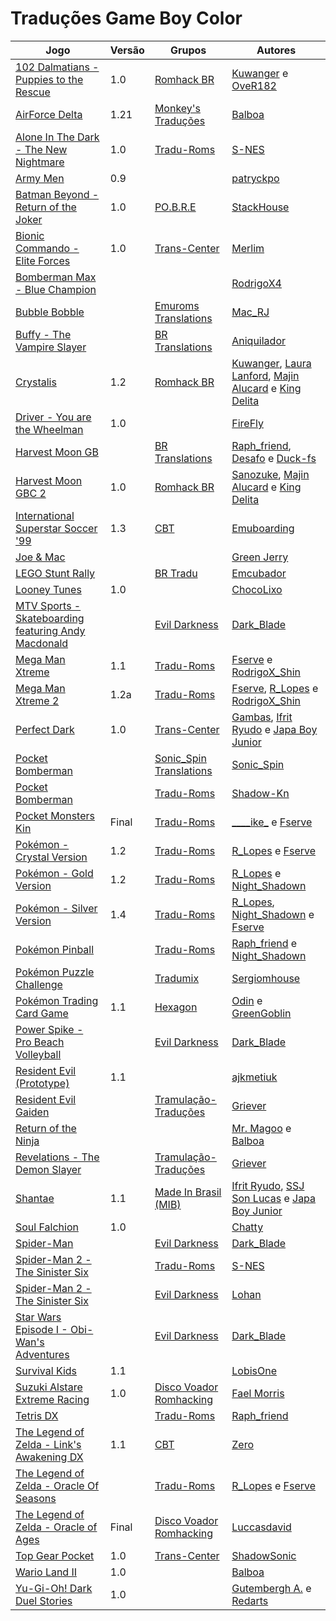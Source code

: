 # Traduções Game Boy Color

| Jogo | Versão | Grupos | Autores |
| ----------- | ----------- | ----------- | ----------- |
| [102 Dalmatians - Puppies to the Rescue](102-dalmatians-puppies-to-the-rescue_kuwanger-over182/) | 1.0 | [Romhack BR](../../grupos/romhack-br/) | [Kuwanger](../../autores/kuwanger/) e [OveR182](../../autores/over182/) |
| [AirForce Delta](airforce-delta_balboa/) | 1.21 | [Monkey's Traduções](../../grupos/monkeys-traducoes/) | [Balboa](../../autores/balboa/) |
| [Alone In The Dark - The New Nightmare](alone-in-the-dark-the-new-nightmare_s-nes/) | 1.0 | [Tradu\-Roms](../../grupos/tradu-roms/) | [S\-NES](../../autores/s-nes/) |
| [Army Men](army-men_patryckpo/) | 0.9 |  | [patryckpo](../../autores/patryckpo/) |
| [Batman Beyond - Return of the Joker](batman-beyond-return-of-the-joker_stackhouse/) | 1.0 | [PO\.B\.R\.E](../../grupos/pobre/) | [StackHouse](../../autores/stackhouse/) |
| [Bionic Commando - Elite Forces](bionic-commando-elite-forces_merlim/) | 1.0 | [Trans\-Center](../../grupos/trans-center/) | [Merlim](../../autores/merlim/) |
| [Bomberman Max - Blue Champion](bomberman-max-blue-champion_rodrigox4/) |  |  | [RodrigoX4](../../autores/rodrigox4/) |
| [Bubble Bobble](bubble-bobble_mac_rj/) |  | [Emuroms Translations](../../grupos/emuroms-translations/) | [Mac\_RJ](../../autores/mac_rj/) |
| [Buffy - The Vampire Slayer](buffy-the-vampire-slayer_aniquilador/) |  | [BR Translations](../../grupos/br-translations/) | [Aniquilador](../../autores/aniquilador/) |
| [Crystalis](crystalis_kuwanger-et-al/) | 1.2 | [Romhack BR](../../grupos/romhack-br/) | [Kuwanger](../../autores/kuwanger/), [Laura Lanford](../../autores/laura-lanford/), [Majin Alucard](../../autores/majin-alucard/) e [King Delita](../../autores/king-delita/) |
| [Driver - You are the Wheelman](driver-you-are-the-wheelman_firefly/) | 1.0 |  | [FireFly](../../autores/firefly/) |
| [Harvest Moon GB](harvest-moon-gb_raph_friend-desafo-duck-fs/) |  | [BR Translations](../../grupos/br-translations/) | [Raph\_friend](../../autores/raph_friend/), [Desafo](../../autores/desafo/) e [Duck\-fs](../../autores/duck-fs/) |
| [Harvest Moon GBC 2](harvest-moon-gbc-2_sanozuke-majin-alucard-king-delita/) | 1.0 | [Romhack BR](../../grupos/romhack-br/) | [Sanozuke](../../autores/sanozuke/), [Majin Alucard](../../autores/majin-alucard/) e [King Delita](../../autores/king-delita/) |
| [International Superstar Soccer '99](international-superstar-soccer-99_emuboarding/) | 1.3 | [CBT](../../grupos/cbt/) | [Emuboarding](../../autores/emuboarding/) |
| [Joe &amp; Mac](joe-mac_green-jerry/) |  |  | [Green Jerry](../../autores/green-jerry/) |
| [LEGO Stunt Rally](lego-stunt-rally_emcubador/) |  | [BR Tradu](../../grupos/br-tradu/) | [Emcubador](../../autores/emcubador/) |
| [Looney Tunes](looney-tunes_chocolixo/) | 1.0 |  | [ChocoLixo](../../autores/chocolixo/) |
| [MTV Sports - Skateboarding featuring Andy Macdonald](mtv-sports-skateboarding-featuring-andy-macdonald_dark_blade/) |  | [Evil Darkness](../../grupos/evil-darkness/) | [Dark\_Blade](../../autores/dark_blade/) |
| [Mega Man Xtreme](mega-man-xtreme_fserve-rodrigox_shin/) | 1.1 | [Tradu\-Roms](../../grupos/tradu-roms/) | [Fserve](../../autores/fserve/) e [RodrigoX\_Shin](../../autores/rodrigox_shin/) |
| [Mega Man Xtreme 2](mega-man-xtreme-2_fserve-r_lopes-rodrigox_shin/) | 1.2a | [Tradu\-Roms](../../grupos/tradu-roms/) | [Fserve](../../autores/fserve/), [R\_Lopes](../../autores/r_lopes/) e [RodrigoX\_Shin](../../autores/rodrigox_shin/) |
| [Perfect Dark](perfect-dark_gambas-ifrit-ryudo-japa-boy-junior/) | 1.0 | [Trans\-Center](../../grupos/trans-center/) | [Gambas](../../autores/gambas/), [Ifrit Ryudo](../../autores/ifrit-ryudo/) e [Japa Boy Junior](../../autores/japa-boy-junior/) |
| [Pocket Bomberman](pocket-bomberman_sonic_spin/) |  | [Sonic\_Spin Translations](../../grupos/sonic_spin-translations/) | [Sonic\_Spin](../../autores/sonic_spin/) |
| [Pocket Bomberman](pocket-bomberman_shadow-kn/) |  | [Tradu\-Roms](../../grupos/tradu-roms/) | [Shadow\-Kn](../../autores/shadow-kn/) |
| [Pocket Monsters Kin](pocket-monsters-kin_____ike_-fserve/) | Final | [Tradu\-Roms](../../grupos/tradu-roms/) | [\_\_\_\_ike\_](../../autores/ike/) e [Fserve](../../autores/fserve/) |
| [Pokémon - Crystal Version](pokemon-crystal-version_r_lopes-fserve/) | 1.2 | [Tradu\-Roms](../../grupos/tradu-roms/) | [R\_Lopes](../../autores/r_lopes/) e [Fserve](../../autores/fserve/) |
| [Pokémon - Gold Version](pokemon-gold-version_r_lopes-night_shadown/) | 1.2 | [Tradu\-Roms](../../grupos/tradu-roms/) | [R\_Lopes](../../autores/r_lopes/) e [Night\_Shadown](../../autores/night_shadown/) |
| [Pokémon - Silver Version](pokemon-silver-version_r_lopes-night_shadown-fserve/) | 1.4 | [Tradu\-Roms](../../grupos/tradu-roms/) | [R\_Lopes](../../autores/r_lopes/), [Night\_Shadown](../../autores/night_shadown/) e [Fserve](../../autores/fserve/) |
| [Pokémon Pinball](pokemon-pinball_raph_friend-night_shadown/) |  | [Tradu\-Roms](../../grupos/tradu-roms/) | [Raph\_friend](../../autores/raph_friend/) e [Night\_Shadown](../../autores/night_shadown/) |
| [Pokémon Puzzle Challenge](pokemon-puzzle-challenge_sergiomhouse/) |  | [Tradumix](../../grupos/tradumix/) | [Sergiomhouse](../../autores/sergiomhouse/) |
| [Pokémon Trading Card Game](pokemon-trading-card-game_odin-greengoblin/) | 1.1 | [Hexagon](../../grupos/hexagon/) | [Odin](../../autores/odin/) e [GreenGoblin](../../autores/greengoblin/) |
| [Power Spike - Pro Beach Volleyball](power-spike-pro-beach-volleyball_dark_blade/) |  | [Evil Darkness](../../grupos/evil-darkness/) | [Dark\_Blade](../../autores/dark_blade/) |
| [Resident Evil (Prototype)](resident-evil-prototype_ajkmetiuk/) | 1.1 |  | [ajkmetiuk](../../autores/ajkmetiuk/) |
| [Resident Evil Gaiden](resident-evil-gaiden_griever/) |  | [Tramulação\-Traduções](../../grupos/tramulacao-traducoes/) | [Griever](../../autores/griever/) |
| [Return of the Ninja](return-of-the-ninja_mr-magoo-balboa/) |  |  | [Mr\. Magoo](../../autores/mr-magoo/) e [Balboa](../../autores/balboa/) |
| [Revelations - The Demon Slayer](revelations-the-demon-slayer_griever/) |  | [Tramulação\-Traduções](../../grupos/tramulacao-traducoes/) | [Griever](../../autores/griever/) |
| [Shantae](shantae_ifrit-ryudo-ssj-son-lucas-japa-boy-junior/) | 1.1 | [Made In Brasil \(MIB\)](../../grupos/made-in-brasil-mib/) | [Ifrit Ryudo](../../autores/ifrit-ryudo/), [SSJ Son Lucas](../../autores/ssj-son-lucas/) e [Japa Boy Junior](../../autores/japa-boy-junior/) |
| [Soul Falchion](soul-falchion_chatty/) | 1.0 |  | [Chatty](../../autores/chatty/) |
| [Spider-Man](spider-man_dark_blade/) |  | [Evil Darkness](../../grupos/evil-darkness/) | [Dark\_Blade](../../autores/dark_blade/) |
| [Spider-Man 2 - The Sinister Six](spider-man-2-the-sinister-six_s-nes/) |  | [Tradu\-Roms](../../grupos/tradu-roms/) | [S\-NES](../../autores/s-nes/) |
| [Spider-Man 2 - The Sinister Six](spider-man-2-the-sinister-six_lohan/) |  | [Evil Darkness](../../grupos/evil-darkness/) | [Lohan](../../autores/lohan/) |
| [Star Wars Episode I - Obi-Wan's Adventures](star-wars-episode-i-obi-wans-adventures_dark_blade/) |  | [Evil Darkness](../../grupos/evil-darkness/) | [Dark\_Blade](../../autores/dark_blade/) |
| [Survival Kids](survival-kids_lobisone/) | 1.1 |  | [LobisOne](../../autores/lobisone/) |
| [Suzuki Alstare Extreme Racing](suzuki-alstare-extreme-racing_fael-morris/) | 1.0 | [Disco Voador Romhacking](../../grupos/disco-voador-romhacking/) | [Fael Morris](../../autores/fael-morris/) |
| [Tetris DX](tetris-dx_raph_friend/) |  | [Tradu\-Roms](../../grupos/tradu-roms/) | [Raph\_friend](../../autores/raph_friend/) |
| [The Legend of Zelda - Link's Awakening DX](the-legend-of-zelda-links-awakening-dx_zero/) | 1.1 | [CBT](../../grupos/cbt/) | [Zero](../../autores/zero/) |
| [The Legend of Zelda - Oracle Of Seasons](the-legend-of-zelda-oracle-of-seasons_r_lopes-fserve/) |  | [Tradu\-Roms](../../grupos/tradu-roms/) | [R\_Lopes](../../autores/r_lopes/) e [Fserve](../../autores/fserve/) |
| [The Legend of Zelda - Oracle of Ages](the-legend-of-zelda-oracle-of-ages_luccasdavid/) | Final | [Disco Voador Romhacking](../../grupos/disco-voador-romhacking/) | [Luccasdavid](../../autores/luccasdavid/) |
| [Top Gear Pocket](top-gear-pocket_shadowsonic/) | 1.0 | [Trans\-Center](../../grupos/trans-center/) | [ShadowSonic](../../autores/shadowsonic/) |
| [Wario Land II](wario-land-ii_balboa/) | 1.0 |  | [Balboa](../../autores/balboa/) |
| [Yu-Gi-Oh! Dark Duel Stories](yu-gi-oh-dark-duel-stories_gutembergh-a-redarts/) | 1.0 |  | [Gutembergh A\.](../../autores/gutembergh-a/) e [Redarts](../../autores/redarts/) |